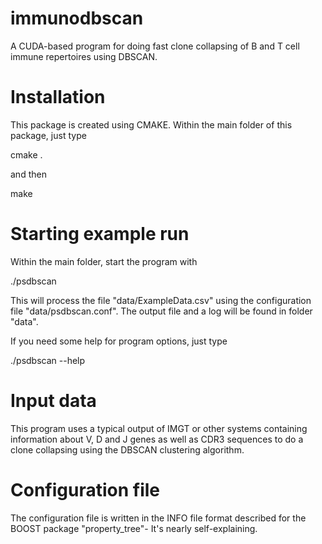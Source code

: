 # immunodbscan
A CUDA-based program for doing fast clone collapsing of B and T cell immune repertoires using DBSCAN. 

# Installation
This package is created using CMAKE. 
Within the main folder of this package, just type

 cmake .

and then 

 make

# Starting example run

Within the main folder, start the program with

./psdbscan

This will process the file "data/ExampleData.csv" using the configuration file "data/psdbscan.conf". 
The output file and a log will be found in folder "data".

If you need some help for program options, just type

./psdbscan --help

# Input data
This program uses a typical output of IMGT or other systems containing information about V, D and J genes as well as CDR3 sequences 
to do a clone collapsing using the DBSCAN clustering algorithm.

# Configuration file
The configuration file is written in the INFO file format described for the BOOST package "property_tree"-
It's nearly self-explaining.
